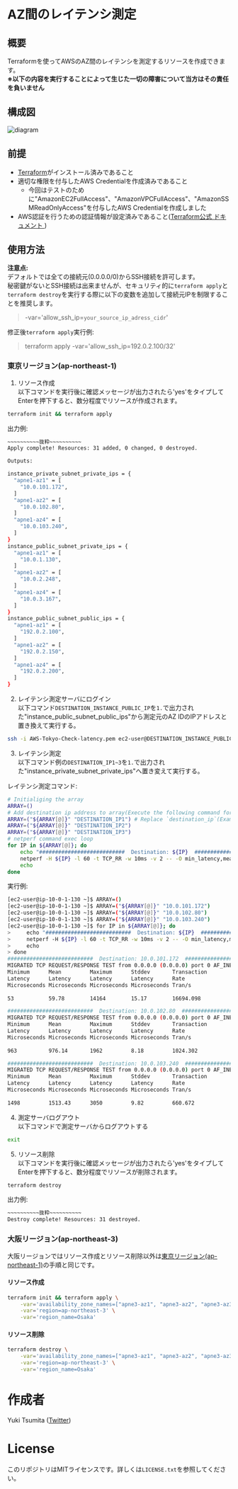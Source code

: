 # AZ間のレイテンシ測定

## 概要
Terraformを使ってAWSのAZ間のレイテンシを測定するリソースを作成できます。  
**※以下の内容を実行することによって生じた一切の障害について当方はその責任を負いません**

## 構成図
![diagram](images/diagram.png)

## 前提
- [Terraform](https://learn.hashicorp.com/tutorials/terraform/install-cli)がインストール済みであること
- 適切な権限を付与したAWS Credentialを作成済みであること
    - 今回はテストのために"AmazonEC2FullAccess"、"AmazonVPCFullAccess"、"AmazonSSMReadOnlyAccess"を付与したAWS Credentialを作成しました
- AWS認証を行うための認証情報が設定済みであること([Terraform公式 ドキュメント
](https://registry.terraform.io/providers/hashicorp/aws/latest/docs))

## 使用方法

**注意点:**  
デフォルトでは全ての接続元(0.0.0.0/0)からSSH接続を許可します。  
秘密鍵がないとSSH接続は出来ませんが、セキュリティ的に`terraform apply`と`terraform destroy`を実行する際に以下の変数を追加して接続元IPを制限することを推奨します。  
> -var='allow_ssh_ip=`your_source_ip_adress_cidr`'

修正後`terraform apply`実行例:
> terraform apply -var='allow_ssh_ip=192.0.2.100/32'

### 東京リージョン(ap-northeast-1)
1. リソース作成  
以下コマンドを実行後に確認メッセージが出力されたら'yes'をタイプしてEnterを押下すると、数分程度でリソースが作成されます。
```sh
terraform init && terraform apply
```

出力例:

```sh
~~~~~~~~~~抜粋~~~~~~~~~~
Apply complete! Resources: 31 added, 0 changed, 0 destroyed.

Outputs:

instance_private_subnet_private_ips = {
  "apne1-az1" = [
    "10.0.101.172",
  ]
  "apne1-az2" = [
    "10.0.102.80",
  ]
  "apne1-az4" = [
    "10.0.103.240",
  ]
}
instance_public_subnet_private_ips = {
  "apne1-az1" = [
    "10.0.1.130",
  ]
  "apne1-az2" = [
    "10.0.2.248",
  ]
  "apne1-az4" = [
    "10.0.3.167",
  ]
}
instance_public_subnet_public_ips = {
  "apne1-az1" = [
    "192.0.2.100",
  ]
  "apne1-az2" = [
    "192.0.2.150",
  ]
  "apne1-az4" = [
    "192.0.2.200",
  ]
}
```

2. レイテンシ測定サーバにログイン  
以下コマンド`DESTINATION_INSTANCE_PUBLIC_IP`を`1.`で出力された"instance_public_subnet_public_ips"から測定元のAZ IDのIPアドレスと置き換えて実行する。
```sh
ssh -i AWS-Tokyo-Check-latency.pem ec2-user@DESTINATION_INSTANCE_PUBLIC_IP
```

3. レイテンシ測定  
以下コマンド例の`DESTINATION_IP1~3`を`1.`で出力された"instance_private_subnet_private_ips"へ置き変えて実行する。  

レイテンシ測定コマンド:
```sh
# Initialiging the array
ARRAY=()
# Add destination ip address to array(Execute the following command for the number of destinations you want to run the test.)
ARRAY=("${ARRAY[@]}" "DESTINATION_IP1") # Replace `destination_ip`(Example: ARRAY=("${ARRAY[@]}" "192.0.2.100"))
ARRAY=("${ARRAY[@]}" "DESTINATION_IP2")
ARRAY=("${ARRAY[@]}" "DESTINATION_IP3")
# netperf command exec loop
for IP in ${ARRAY[@]}; do
    echo "###########################  Destination: ${IP}  ###########################"
    netperf -H ${IP} -l 60 -t TCP_RR -w 10ms -v 2 -- -O min_latency,mean_latency,max_latency,stddev_latency,transaction_rate
    echo
done
```

実行例:
```sh
[ec2-user@ip-10-0-1-130 ~]$ ARRAY=()
[ec2-user@ip-10-0-1-130 ~]$ ARRAY=("${ARRAY[@]}" "10.0.101.172")
[ec2-user@ip-10-0-1-130 ~]$ ARRAY=("${ARRAY[@]}" "10.0.102.80")
[ec2-user@ip-10-0-1-130 ~]$ ARRAY=("${ARRAY[@]}" "10.0.103.240")
[ec2-user@ip-10-0-1-130 ~]$ for IP in ${ARRAY[@]}; do
>     echo "###########################  Destination: ${IP}  ###########################"
>     netperf -H ${IP} -l 60 -t TCP_RR -w 10ms -v 2 -- -O min_latency,mean_latency,max_latency,stddev_latency,transaction_rate
>     echo
> done
###########################  Destination: 10.0.101.172  ###########################
MIGRATED TCP REQUEST/RESPONSE TEST from 0.0.0.0 (0.0.0.0) port 0 AF_INET to 10.0.101.172 () port 0 AF_INET : spin interval : first burst 0
Minimum      Mean         Maximum      Stddev       Transaction 
Latency      Latency      Latency      Latency      Rate        
Microseconds Microseconds Microseconds Microseconds Tran/s      
                                                                
53           59.78        14164        15.17        16694.098   

###########################  Destination: 10.0.102.80  ###########################
MIGRATED TCP REQUEST/RESPONSE TEST from 0.0.0.0 (0.0.0.0) port 0 AF_INET to 10.0.102.80 () port 0 AF_INET : spin interval : first burst 0
Minimum      Mean         Maximum      Stddev       Transaction 
Latency      Latency      Latency      Latency      Rate        
Microseconds Microseconds Microseconds Microseconds Tran/s      
                                                                
963          976.14       1962         8.18         1024.302    

###########################  Destination: 10.0.103.240  ###########################
MIGRATED TCP REQUEST/RESPONSE TEST from 0.0.0.0 (0.0.0.0) port 0 AF_INET to 10.0.103.240 () port 0 AF_INET : spin interval : first burst 0
Minimum      Mean         Maximum      Stddev       Transaction 
Latency      Latency      Latency      Latency      Rate        
Microseconds Microseconds Microseconds Microseconds Tran/s      
                                                                
1498         1513.43      3050         9.82         660.672 
```

4. 測定サーバログアウト  
以下コマンドで測定サーバからログアウトする
```sh
exit
```

5. リソース削除  
以下コマンドを実行後に確認メッセージが出力されたら'yes'をタイプしてEnterを押下すると、数分程度でリソースが削除されます。
```sh
terraform destroy
```

出力例:
```sh
~~~~~~~~~~抜粋~~~~~~~~~~
Destroy complete! Resources: 31 destroyed.
```

### 大阪リージョン(ap-northeast-3)
大阪リージョンではリソース作成とリソース削除以外は[東京リージョン(ap-northeast-1)](#-東京リージョン(ap-northeast-1))の手順と同じです。

#### リソース作成
```sh
terraform init && terraform apply \
    -var='availability_zone_names=["apne3-az1", "apne3-az2", "apne3-az3"]' \
    -var='region=ap-northeast-3' \
    -var='region_name=Osaka'
```

#### リソース削除
```sh
terraform destroy \
    -var='availability_zone_names=["apne3-az1", "apne3-az2", "apne3-az3"]' \
    -var='region=ap-northeast-3' \
    -var='region_name=Osaka'
```

# 作成者
Yuki Tsumita ([Twitter](https://twitter.com/tsumita7))

# License
このリポジトリはMITライセンスです。詳しくは`LICENSE.txt`を参照してください。

